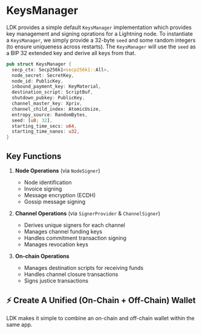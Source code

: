 # KeysManager

LDK provides a simple default ```KeysManager``` implementation which provides key management and signing oprations for a Lightning node. To instantiate a ```KeysManager```, we simply provide a 32-byte `seed` and some random integers (to ensure uniqueness across restarts). The  ```KeysManager``` will use the `seed` as a BIP 32 extended key and derive all keys from that.

```rust
pub struct KeysManager {
  secp_ctx: Secp256k1<secp256k1::All>,
  node_secret: SecretKey,
  node_id: PublicKey,
  inbound_payment_key: KeyMaterial,
  destination_script: ScriptBuf,
  shutdown_pubkey: PublicKey,
  channel_master_key: Xpriv,
  channel_child_index: AtomicUsize,
  entropy_source: RandomBytes,
  seed: [u8; 32],
  starting_time_secs: u64,
  starting_time_nanos: u32,
}
```

## Key Functions
1. **Node Operations** (via `NodeSigner`)
   - Node identification
   - Invoice signing
   - Message encryption (ECDH)
   - Gossip message signing

2. **Channel Operations** (via `SignerProvider` & `ChannelSigner`)
   - Derives unique signers for each channel
   - Manages channel funding keys
   - Handles commitment transaction signing
   - Manages revocation keys

3. **On-chain Operations**
   - Manages destination scripts for receiving funds
   - Handles channel closure transactions
   - Signs justice transactions


## ⚡️ Create A Unified (On-Chain + Off-Chain) Wallet
LDK makes it simple to combine an on-chain and off-chain wallet within the same app. 

